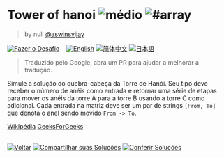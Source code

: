 <!--info-header-start--><h1>Tower of hanoi <img src="https://img.shields.io/badge/-m%C3%A9dio-d9901a" alt="médio"/> <img src="https://img.shields.io/badge/-%23array-999" alt="#array"/></h1><blockquote><p>by null <a href="https://github.com/aswinsvijay" target="_blank">@aswinsvijay</a></p></blockquote><p><a href="https://tsch.js.org/30430/play/pt-BR" target="_blank"><img src="https://img.shields.io/badge/-Fazer%20o%20Desafio-3178c6?logo=typescript&logoColor=white" alt="Fazer o Desafio"/></a> &nbsp;&nbsp;&nbsp;<a href="./README.md" target="_blank"><img src="https://img.shields.io/badge/-English-gray" alt="English"/></a>  <a href="./README.zh-CN.md" target="_blank"><img src="https://img.shields.io/badge/-%E7%AE%80%E4%BD%93%E4%B8%AD%E6%96%87-gray" alt="简体中文"/></a>  <a href="./README.ja.md" target="_blank"><img src="https://img.shields.io/badge/-%E6%97%A5%E6%9C%AC%E8%AA%9E-gray" alt="日本語"/></a> </p><!--info-header-end-->

> Traduzido pelo Google, abra um PR para ajudar a melhorar a tradução.

Simule a solução do quebra-cabeça da Torre de Hanói. Seu tipo deve receber o número de anéis como entrada e retornar uma série de etapas para mover os anéis da torre A para a torre B usando a torre C como adicional. Cada entrada na matriz deve ser um par de strings `[From, To]` que denota o anel sendo movido `From -> To`.

[Wikipédia](https://en.wikipedia.org/wiki/Tower_of_Hanoi)
[GeeksForGeeks](https://www.geeksforgeeks.org/c-program-for-tower-of-hanoi)

<!--info-footer-start--><br><a href="../../README.pt-BR.md" target="_blank"><img src="https://img.shields.io/badge/-Voltar-grey" alt="Voltar"/></a> <a href="https://tsch.js.org/30430/answer/pt-BR" target="_blank"><img src="https://img.shields.io/badge/-Compartilhar%20suas%20Solu%C3%A7%C3%B5es-teal" alt="Compartilhar suas Soluções"/></a> <a href="https://tsch.js.org/30430/solutions" target="_blank"><img src="https://img.shields.io/badge/-Conferir%20Solu%C3%A7%C3%B5es-de5a77?logo=awesome-lists&logoColor=white" alt="Conferir Soluções"/></a> <!--info-footer-end-->